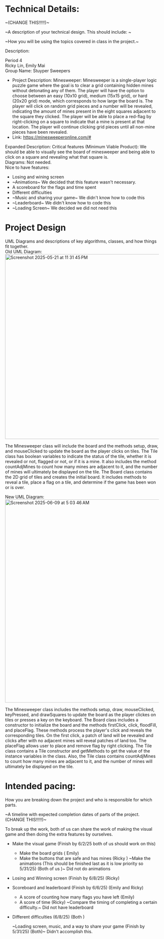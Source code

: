 
# Technical Details:
~(CHANGE THIS!!!!!)~

~A description of your technical design. This should include: ~
   
~How you will be using the topics covered in class in the project.~


Description:

Period 4  
Ricky Lin, Emily Mai  
Group Name: Stuyper Sweepers

- Project Description: Minesweeper: Minesweeper is a single-player logic puzzle game where the goal is to clear a grid containing hidden mines without detonating any of them. The player will have the option to choose between an easy (10x10 grid), medium (15x15 grid), or hard (20x20 grid) mode, which corresponds to how large the board is. The player will click on random grid pieces and a number will be revealed, indicating the amount of mines present in the eight squares adjacent to the square they clicked. The player will be able to place a red-flag by right-clicking on a square to indicate that a mine is present at that location. The player will continue clicking grid pieces until all non-mine pieces have been revealed.
- Link: https://minesweeperonline.com/#

Expanded Description:
Critical features (Minimum Viable Product): We should be able to visually see the board of minesweeper and being able to click on a square and revealing what that square is.  
Diagrams: Not needed.  
Nice to have features:  
- Losing and wining screen   
- ~Animations~ We decided that this feature wasn't necessary.   
- A scoreboard for the flags and time spent    
- Different difficulties    
- ~Music and sharing your game~ We didn't know how to code this  
- ~Leaderboard~ We didn't know how to code this  
- ~Loading Screen~ We decided we did not need this  


     
# Project Design

UML Diagrams and descriptions of key algorithms, classes, and how things fit together.  
Old UML Diagram:  
<img width="606" alt="Screenshot 2025-05-21 at 11 31 45 PM" src="https://github.com/user-attachments/assets/493b86e8-ea0b-446f-8949-63782b3b3496" />

The Minesweeper class will include the board and the methods setup, draw, and mouseClicked to update the board as the player clicks on tiles. The Tile class has boolean variables to indicate the status of the tile, whether it is revealed or not, flagged or not, or if it is a mine. It also includes the method countAdjMines to count how many mines are adjacent to it, and the number of mines will ultimately be displayed on the tile. The Board class contains the 2D grid of tiles and creates the initial board. It includes methods to reveal a tile, place a flag on a tile, and determine if the game has been won or is over. 

New UML Diagram:  
<img width="666" alt="Screenshot 2025-06-09 at 5 03 46 AM" src="https://github.com/user-attachments/assets/d66ea7f1-df63-4a5a-afa8-d61c6985f87c" />

The Minesweeper class includes the methods setup, draw, mouseClicked, keyPressed, and drawSquares to update the board as the player clickes on tiles or presses a key on the keyboard. The Board class includes a constructor to initialize the board and the methods firstClick, click, floodFill, and placeFlag. These methods process the player's click and reveals the corresponding tiles. On the first click, a patch of land will be revealed and clicks after with no adjacent mines will reveal patches of land too. The placeFlag allows user to place and remove flag by right clicking. The Tile class contains a Tile constructor and getMethods to get the value of the instance variables in the class. Also, the Tile class contains countAdjMines to count how many mines are adjacent to it, and the number of mines will ultimately be displayed on the tile.

    
# Intended pacing:

How you are breaking down the project and who is responsible for which parts.

~A timeline with expected completion dates of parts of the project. (CHANGE THIS!!!!!)~

To break up the work, both of us can share the work of making the visual game and then doing the extra features by ourselves. 

* Make the visual game (Finish by 6/2/25 both of us should work on this)
  * Make the board grids ( Emily)
  * Make the buttons that are safe and has mines (Ricky )
    ~Make the animations (This should be finished last as it is low priority so 5/31/25) (Both of us )~ Did not do animations
   
* Losing and Winning screen (Finish by 6/8/25) (Ricky)
  
* Scoreboard and leaderboard (Finish by 6/6/25) (Emily and Ricky)
  * A score of counting how many flags you have left (Emily)
  * A score of time (Ricky)
  ~Compare the timing of completing a certain difficulty.~ Did not have leaderboard
  
* Different difficulties (6/8/25) (Both )
  
  ~Loading screen, music,  and a way to share your game (Finish by 5/31/25) (Both)~ Didn't accomplish this. 


